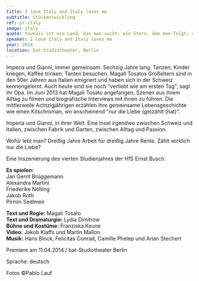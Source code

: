 ```yaml
---
title: I love Italy and Italy loves me
subtitle: Stückentwicklung
ref: pr-italy
image: italy
quote: Youkali ist ein Land, das man sucht; ein Stern, dem man folgt; ein Traum.
speaker: I love Italy and Italy loves me
year: 2014
location: bat-Studiotheater, Berlin
---
```


Imperia und Gianni, immer gemeinsam. Sechzig Jahre lang. Tanzen, Kinder kriegen, Kaffee trinken, Tanten besuchen. Magali Tosatos Großeltern sind in den 50er Jahren aus Italien emigriert und haben sich in der Schweiz kennengelernt. Auch heute sind sie noch "verliebt wie am ersten Tag", sagt ihr Opa. Im Juni 2013 hat Magali Tosato angefangen, Szenen aus ihrem Alltag zu filmen und biografische Interviews mit ihnen zu führen. Die mittlerweile Achtzigjährigen erzählen ihre gemeinsame Lebensgeschichte wie einen Kitschroman, wo anscheinend "nur die Liebe (ge)zählt (hat)".

Imperia und Gianni, in ihrer Welt. Eine Insel irgendwo zwischen Schweiz und Italien, zwischen Fabrik und Garten, zwischen Alltag und Passion.

Wofür lebt man? Dreißig Jahre Arbeit für dreißig Jahre Rente. Zählt wirklich nur die Liebe?

Eine Inszenierung des vierten Studienjahres der HfS Ernst Busch.

**Es spielen:**  
Jan Gerrit Brüggemann  
Alexandra Martini  
Friederike Nölting  
Jakob Roth  
Pirmin Sedlmeir  

**Text und Regie:** Magali Tosato  
**Text und Dramaturgie:** Lydia Dimitrow  
**Bühne und Kostüme:** Franziska Keune  
**Video:** Jakob Klaffs und Martin Mallon  
**Musik:** Hans Block, Felicitas Conrad, Camille Phelep und Arian Stechert  

Premiere am 11.04.2014./ bat-Studiotheater Berlin  

Sprache: deutsch

Fotos ©Pablo Lauf
